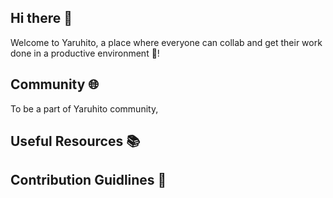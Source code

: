## Hi there 👋

Welcome to Yaruhito, a place where everyone can collab and get their work done in a productive environment 🚀!

## Community 🌐

To be a part of Yaruhito community, 

<!-- Yaruhito Family would do? -->

## Useful Resources 📚

## Contribution Guidlines 📕







<!--

**Here are some ideas to get you started:**

🙋‍♀️ A short introduction - what is your organization all about?
🌈 Contribution guidelines - how can the community get involved?
👩‍💻 Useful resources - where can the community find your docs? Is there anything else the community should know?
🍿 Fun facts - what does your team eat for breakfast?
🧙 Remember, you can do mighty things with the power of [Markdown](https://docs.github.com/github/writing-on-github/getting-started-with-writing-and-formatting-on-github/basic-writing-and-formatting-syntax)
-->
